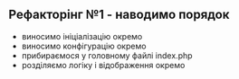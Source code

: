 ## Рефакторінг №1 - наводимо порядок

* виносимо ініціалізацію окремо
* виносимо конфігурацію окремо
* прибираємося у головному файлі index.php
* розділяємо логіку і відображення окремо